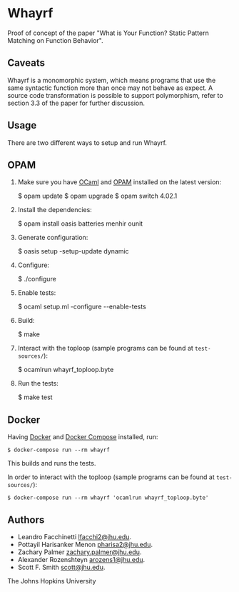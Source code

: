Whayrf
======

Proof of concept of the paper "What is Your Function? Static Pattern Matching on
Function Behavior".

Caveats
-------

Whayrf is a monomorphic system, which means programs that use the same syntactic
function more than once may not behave as expect. A source code transformation
is possible to support polymorphism, refer to section 3.3 of the paper for
further discussion.

Usage
-----

There are two different ways to setup and run Whayrf.

## OPAM

1. Make sure you have [OCaml][ocaml] and [OPAM][opam] installed on the latest
   version:

    $ opam update
    $ opam upgrade
    $ opam switch 4.02.1

2. Install the dependencies:

    $ opam install oasis batteries menhir ounit

3. Generate configuration:

    $ oasis setup -setup-update dynamic

4. Configure:

    $ ./configure

5. Enable tests:

    $ ocaml setup.ml -configure --enable-tests

6. Build:

    $ make

7. Interact with the toploop (sample programs can be found at `test-sources/`):

    $ ocamlrun whayrf_toploop.byte

8. Run the tests:

    $ make test

## Docker

Having [Docker][docker] and [Docker Compose][docker-compose] installed, run:

    $ docker-compose run --rm whayrf

This builds and runs the tests.

In order to interact with the toploop (sample programs can be found at
`test-sources/`):

    $ docker-compose run --rm whayrf 'ocamlrun whayrf_toploop.byte'

Authors
-------

- Leandro Facchinetti <lfacchi2@jhu.edu>.
- Pottayil Harisanker Menon <pharisa2@jhu.edu>.
- Zachary Palmer <zachary.palmer@jhu.edu>.
- Alexander Rozenshteyn <arozens1@jhu.edu>.
- Scott F. Smith <scott@jhu.edu>.

The Johns Hopkins University


[ocaml]: https://ocaml.org/
[opam]: https://opam.ocaml.org/
[docker]: https://www.docker.com/
[docker-compose]: https://docs.docker.com/compose/
